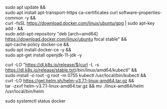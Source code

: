 

sudo apt update && \
sudo apt install apt-transport-https ca-certificates curl software-properties-common -y && \
curl -fsSL https://download.docker.com/linux/ubuntu/gpg | sudo apt-key add - && \
sudo add-apt-repository "deb [arch=amd64] https://download.docker.com/linux/ubuntu focal stable" && \
apt-cache policy docker-ce && \
sudo apt install docker-ce -y && \
sudo apt-get install openjdk-11-jdk -y


curl -LO "https://dl.k8s.io/release/$(curl -L -s https://dl.k8s.io/release/stable.txt)/bin/linux/amd64/kubectl" && \
        sudo install -o root -g root -m 0755 kubectl /usr/local/bin/kubectl && \
        curl -LO https://get.helm.sh/helm-v3.7.1-linux-amd64.tar.gz && \
        tar -zxvf  helm-v3.7.1-linux-amd64.tar.gz  && mv ./linux-amd64/helm /usr/local/bin/helm


sudo systemctl status docker

